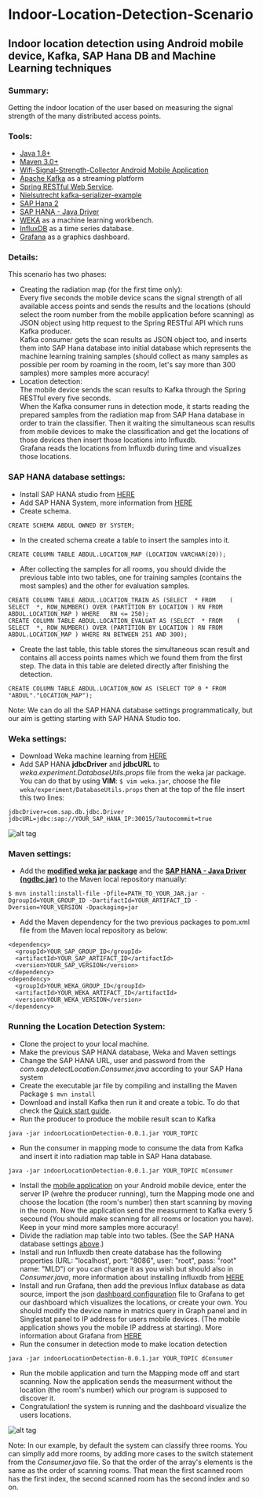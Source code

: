 # Indoor-Location-Detection-Scenario
## Indoor location detection using Android mobile device, Kafka, SAP Hana DB and Machine Learning techniques

### Summary:
Getting the indoor location of the user based on measuring the signal strength of the many distributed access points.

### Tools:
* [Java 1.8+](https://java.com/en/)
* [Maven 3.0+](https://maven.apache.org/)
* [Wifi-Signal-Strength-Collector Android Mobile Application](https://github.wdf.sap.corp/D069020/Wifi-Signal-Strength-Collector)
* [Apache Kafka](https://kafka.apache.org/) as a streaming platform
* [Spring RESTful Web Service](https://spring.io/guides/gs/rest-service/).
* [Nielsutrecht kafka-serializer-example](https://github.com/nielsutrecht/kafka-serializer-example)
* [SAP Hana 2](https://www.sap.com/product/technology-platform/hana.html)
* [SAP HANA - Java Driver](http://gerardnico.com/wiki/hana/jdbc)
* [WEKA](http://weka.wikispaces.com/) as a machine learning workbench.
* [InfluxDB](https://github.com/influxdata/influxdb) as a time series database.
* [Grafana](https://grafana.com/) as a graphics dashboard.

### Details:
This scenario has two phases:
* Creating the radiation map (for the first time only):  
Every five seconds the mobile device scans the signal strength of all available access points and sends the results and the locations (should select the room number from the mobile application before scanning) as JSON object using http request to the Spring RESTful API which runs Kafka producer.  
Kafka consumer gets the scan results as JSON object too, and inserts them into SAP Hana database into initial database which represents the machine learning training samples (should collect as many samples as possible per room by roaming in the room, let's say more than 300 samples) more samples more accuracy!
* Location detection:  
The mobile device sends the scan results to Kafka through the Spring RESTful every five seconds.  
When the Kafka consumer runs in detection mode, it starts reading the prepared samples from the radiation map from SAP Hana database in order to train the classifier. Then it waiting the simultaneous scan results from mobile devices to make the classification and get the locations of those devices then insert those locations into Influxdb.  
Grafana reads the locations from Influxdb during time and visualizes those locations.

### SAP HANA database settings:
* Install SAP HANA studio from [HERE](https://help.sap.com/viewer/a2a49126a5c546a9864aae22c05c3d0e/2.0.00/en-US)
* Add SAP HANA System, more information from [HERE](https://blogs.sap.com/2012/07/03/how-to-create-a-system-on-sap-hana-studio-and-how-to-create-a-user-on-sap-hana-data-base/)
* Create schema.
```
CREATE SCHEMA ABDUL OWNED BY SYSTEM;
```
* In the created schema create a table to insert the samples into it. 
```
CREATE COLUMN TABLE ABDUL.LOCATION_MAP (LOCATION VARCHAR(20));
```
* After collecting the samples for all rooms, you should divide the previous table into two tables, one for training samples (contains the most samples) and the other for evaluation samples.
```
CREATE COLUMN TABLE ABDUL.LOCATION_TRAIN AS (SELECT  * FROM    ( SELECT  *, ROW_NUMBER() OVER (PARTITION BY LOCATION ) RN FROM ABDUL.LOCATION_MAP ) WHERE   RN <= 250);
CREATE COLUMN TABLE ABDUL.LOCATION_EVALUAT AS (SELECT  * FROM    ( SELECT  *, ROW_NUMBER() OVER (PARTITION BY LOCATION ) RN FROM ABDUL.LOCATION_MAP ) WHERE RN BETWEEN 251 AND 300);
```
* Create the last table, this table stores the simultaneous scan result and contains all access points names which we found them from the first step. The data in this table are deleted directly after finishing the detection. 
```
CREATE COLUMN TABLE ABDUL.LOCATION_NOW AS (SELECT TOP 0 * FROM "ABDUL"."LOCATION_MAP");
```  
Note: We can do all the SAP HANA database settings programmatically, but our aim is getting starting with SAP HANA Studio too.

### Weka settings:
* Download Weka machine learning from [HERE](https://sourceforge.net/projects/weka/)
* Add SAP HANA **jdbcDriver** and **jdbcURL** to *weka.experiment.DatabaseUtils.props* file from the weka jar package. You can do that by using **VIM**: `$ vim weka.jar`, choose the file `weka/experiment/DatabaseUtils.props` then at the top of the file insert this two lines:  
```
jdbcDriver=com.sap.db.jdbc.Driver  
jdbcURL=jdbc:sap://YOUR_SAP_HANA_IP:30015/?autocommit=true
```  
![alt tag](https://github.wdf.sap.corp/storage/user/24134/files/69e57ba8-26af-11e7-9d50-ec36b21bdaa5)

### Maven settings:
* Add the [**modified weka jar package**](https://github.wdf.sap.corp/D069020/Indoor-Location-Detection-Scenario/files/2046/weka.jar.zip) and the [**SAP HANA - Java Driver (ngdbc.jar)**](https://github.wdf.sap.corp/D069020/Indoor-Location-Detection-Scenario/files/2045/ngdbc.jar.zip) to the Maven local repository manually:  
```
$ mvn install:install-file -Dfile=PATH_TO_YOUR_JAR.jar -DgroupId=YOUR_GROUP_ID -DartifactId=YOUR_ARTIFACT_ID -Dversion=YOUR_VERSION -Dpackaging=jar
```
* Add the Maven dependency for the two previous packages to pom.xml file from the Maven local repository as below:  
```
<dependency>  
  <groupId>YOUR_SAP_GROUP_ID</groupId>  
  <artifactId>YOUR_SAP_ARTIFACT_ID</artifactId>  
  <version>YOUR_SAP_VERSION</version>  
</dependency>  
<dependency>  
  <groupId>YOUR_WEKA_GROUP_ID</groupId>  
  <artifactId>YOUR_WEKA_ARTIFACT_ID</artifactId>  
  <version>YOUR_WEKA_VERSION</version>  
</dependency>
```

### Running the Location Detection System:
* Clone the project to your local machine.
* Make the previous SAP HANA database, Weka and Maven settings
* Change the SAP HANA URL, user and password from the *com.sap.detectLocation.Consumer.java* according to your SAP Hana system 
* Create the executable jar file by compiling and installing the Maven Package `$ mvn install`
* Download and install Kafka then run it and create a tobic. To do that check the [Quick start guide](https://kafka.apache.org/quickstart).
* Run the producer to produce the mobile result scan to Kafka
```
java -jar indoorLocationDetection-0.0.1.jar YOUR_TOPIC
```
* Run the consumer in mapping mode to consume the data from Kafka and insert it into radiation map table in SAP Hana database.
```
java -jar indoorLocationDetection-0.0.1.jar YOUR_TOPIC mConsumer
```
* Install the [mobile application](https://github.wdf.sap.corp/D069020/Wifi-Signal-Strength-Collector) on your Android mobile device, enter the server IP (wehre the producer running), turn the Mapping mode one and choose the location (the room's number) then start scanning by moving in the room. Now the application send the measurment to Kafka every 5 secound (You should make scanning for all rooms or location you have). Keep in your mind more samples more accuracy!
* Divide the radiation map table into two tables. (See the SAP HANA database settings [above](https://github.wdf.sap.corp/D069020/Indoor-Location-Detection-Scenario#sap-hana-database-settings).)
* Install and run Influxdb then create database has the following properties (URL: "localhost', port: "8086", user: "root", pass: "root" name: "MLD") or you can change it as you wish but should also in *Consumer.java*, more information about installing influxdb from [HERE](https://docs.influxdata.com/influxdb/v1.2/introduction/installation/#installation)
* Install and run Grafana, then add the previous Influx database as data source, import the json [dashboard configuration](https://github.wdf.sap.corp/D069020/Indoor-Location-Detection-Scenario/files/2047/Location.Detection.json.zip) file to Grafana to get our dashboard which visualizes the locations, or create your own. You should modify the device name in matrics query in Graph panel and in Singlestat panel to IP address for users mobile devices. (The mobile application shows you the mobile IP address at starting). More information about Grafana from [HERE](http://docs.grafana.org/)
* Run the consumer in detection mode to make location detection 
```
java -jar indoorLocationDetection-0.0.1.jar YOUR_TOPIC dConsumer
```
* Run the mobile application and turn the Mapping mode off and start scanning. Now the application sends the measurment without the location (the room's number) which our program is supposed to discover it.
* Congratulation! the system is running and the dashboard visualize the users locations.  

![alt tag](https://github.wdf.sap.corp/storage/user/24134/files/b1aa11ec-26aa-11e7-99a6-507a6a2fabc4)

Note: In our example, by default the system can classify three rooms. You can simplly add more rooms, by adding more cases to the switch statement from the *Consumer.java* file. So that the order of the array's elements is the same as the order of scanning rooms. That mean the first scanned room has the first index, the second scanned room has the second index and so on.
